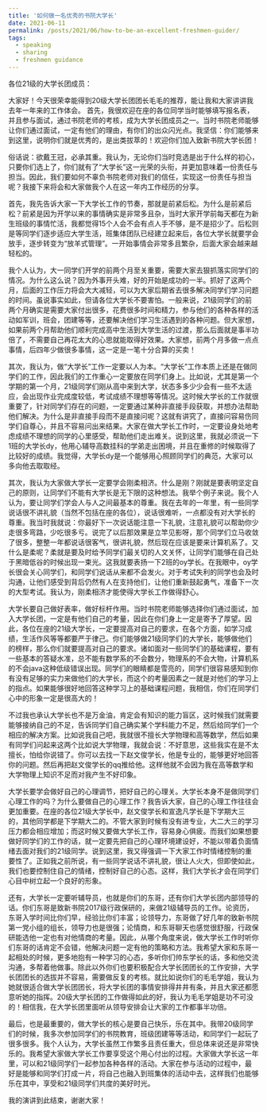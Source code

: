 ```yaml
---
title: '如何做一名优秀的书院大学长'
date: 2021-06-11
permalink: /posts/2021/06/how-to-be-an-excellent-freshmen-guider/
tags:
  - speaking
  - sharing
  - freshmen guidance
---
```


各位21级的大学长团成员：

大家好！今天很荣幸能得到20级大学长团团长毛毛的推荐，能让我和大家讲讲我去年一年来的工作体会。
首先，我很欢迎在座的各位同学当时能够填写报名表，并且参与面试，通过书院老师的考核，成为大学长团成员之一。当时书院老师能够让你们通过面试，一定有他们的理由，有你们的出众闪光点。我坚信：你们能够来到这里，说明你们就是优秀的，是出类拔萃的！欢迎你们加入致新书院大学长团！

俗话说：欲戴王冠，必承其重。我认为，无论你们当时竞选是出于什么样的初心，只要你们选上了，你们就有了“大学长”这一光荣的头衔，并更加意味着一份责任与担当。因此，我们要如何不辜负书院老师对我们的信任，实现这一份责任与担当呢？我接下来将会和大家做我个人在这一年内工作经历的分享。

首先，我先告诉大家一下大学长工作的节奏，那就是前紧后松。为什么是前紧后松？前紧是因为开学以来的事情确实是非常多且杂，当时大家开学前每天都在为新生班级的事情忙活，我都觉得15个人会不会有点人手不够，是不是招少了。后松则是等同学们逐步适应大学生活，班集体团队已经建立起来后，各位大学长就要学会放手，逐步转变为“放羊式管理”。一开始事情会非常多且繁杂，后面大家会越来越轻松的。

我个人认为，大一同学们开学的前两个月至关重要，需要大家去狠抓落实同学们的情况。为什么这么说？因为外事开头难，好的开始是成功的一半。抓好了这两个月，后面的工作压力将会大大减轻，可以为大家后期省去很多解决同学们学习问题的时间。虽说事实如此，但请各位大学长不要害怕。一般来说，21级同学们的前两个月确实是需要大家付出很多，花费很多时间和精力，参与他们的各种各样的活动如军训，班会，团建等等，还要解决他们学习生活遇到的各种问题。但大家想，如果前两个月帮助他们顺利完成高中生活到大学生活的过渡，那么后面就是事半功倍了，不需要自己再花太大的心思就能取得好效果。大家想，前两个月多做一点点事情，后四年少做很多事情，这一定是一笔十分合算的买卖！

其次，我认为，做“大学长”工作一定要以人为本。“大学长”工作本质上还是在做同学们的工作，因此我们的工作重心一定要放在同学们身上。比如说，尤其是第一个学期的第一个月，21级同学们刚从高中来到大学，状态多多少少会有一些不太适应，会出现作业完成度较低，考试成绩不理想等等情况。这时候大学长的工作就很重要了，针对同学们存在的问题，一定要通过某种非直接手段获取，并想办法帮助他们解决。为什么是非直接手段而不是直接问呢？这就有讲究了，直接问容易伤同学们自尊心，并且不容易问出来结果。大家在做大学长工作时，一定要设身处地考虑成绩不理想的同学的心里感受，帮助他们走出难关。说到这里，我就必须说一下1班的大学长dy，他用心辅导高数挂科的学弟走出困境，并且在重修的时候取得了比较好的成绩。我觉得，大学长dy是一个能够用心照顾同学们的典范，大家可以多向他去取取经。

其次，我认为大家做大学长一定要学会刚柔相济。什么是刚？刚就是要表明坚定自己的原则，让同学们不能有大学长是无下限的这种想法。我举个例子来说。我个人认为，要让同学们学会人与人之间最基本的尊重。我在去年的一年里，有一些同学说话很不讲礼貌（当然不包括在座的各位），说话很难听，一点都没有对大学长的尊重。我当时我就说：你最好下一次说话能注意一下礼貌，注意礼貌可以帮助你少走很多弯路，少吃很多亏。说完了以后那效果是立竿见影呀，那个同学们立马收敛了很多，整整一年都说话很客气，很讲礼貌，然后现在应该是要来计算机系了。又什么是柔呢？柔就是要及时给予同学们最关切的人文关怀，让同学们能够在自己处于黑暗低谷的时候出现一束光。这我就要表扬一下2班的oy学长。在我眼中，oy学长很会关心同学们，和同学们说话从来都不会发火。对于考试失利的同学也会及时沟通，让他们感受到背后仍然有人在支持他们，让他们重新鼓起勇气，准备下一次的大型考试。我认为，刚柔相济才能使得大学长工作做得舒心。

大学长要自己做好表率，做好标杆作用。当时书院老师能够选择你们通过面试，加入大学长团，一定是有他们自己的考量，因此在你们身上一定是寄予了厚望。因此，各位在座的21级大学长，一定要提高对自己的要求，在各个方面，如学习成绩，生活作风等等都要严于律己。你们能够做21级同学们的大学长，能够做他们的榜样，那么你们就要提高对自己的要求。诸如面对一些同学们的基础课程，要有一些基本的答疑水准，总不能有数学系的不会数分，物理系的不会大物，计算机系的不会java这种低级错误出现。同学们的眼睛都是雪亮的，同学们很容易感知到你有没有足够的实力来做他们的大学长，而这个的考量因素之一就是对他们的学习上的指点。如果能够很好地回答这种学习上的基础课程问题，我相信，你们在同学们心中的形象一定是很高大的！

不过我也承认大学长也不是万金油，肯定会有知识的能力盲区，这时候我们就需要能够接纳自己的不足，告诉同学们自己确实某个学科能力不足，然后给同学们一个相应的解决方案。比如说我自己吧，我就很不擅长大学物理和高等数学，然后如果有同学们问起来这两个比如说大学物理，我就会说：不好意思，这些我实在是不太擅长，怕给你说错了。你可以去找一下赵文俊学长，他是专业的，能够更好地回答你的问题。然后再把赵文俊学长的qq推给他。这样他就不会因为我在高等数学和大学物理上知识不足而对我产生不好印象。

大学长要学会做好自己的心理调节，把好自己的心理关。大学长本身不是做同学们心理工作的吗？为什么要做自己的心理工作？我告诉大家，自己的心理工作往往会更加重要。在座的各位21级大学长中，赵文俊学长和宣逸凡学长是下学期大三的，其他同学都是下学期大二的。不管大家到时候有没有进专业，大二大三的学习压力都会相应增加；而这时候又要做大学长工作，容易身心俱疲。而我们如果想要做好同学们的工作的话，就一定要先把自己的心理环境建设好，不能以带着负面情绪去面对我们的21级同学。说到这里，我又得强调一下大家工作时情绪控制的重要性了。正如我之前所说，有一些同学说话不讲礼貌，很让人火大，但即使如此，我们也要控制住自己的情绪，控制好自己的心态。这样，我们大学长才会在同学们心目中树立起一个良好的形象。

还有，大学长一定要听辅导员，也就是你们的东哥，还有你们大学长团内部领导的话。你们东哥是致新书院2017级行政保研的，来做21级辅导员的工作。论资历，东哥入学时间比你们早，经验比你们丰富；论领导力，东哥做了好几年的致新书院第一党小组的组长，领导力也是很强；论情商，和东哥聊天也感觉很舒服，行政保研能选他一定也有对他情商的考量。因此，从哪个角度来说，做大学长工作时听你们东哥的话肯定不会错，他解决问题一定有他的策略和方法。我希望大家和东哥一起相处的时候，更多地抱有一种学习的心态，多听你们帅东学长的话，多和他交流沟通，多帮着他做事。除此以外你们也要积极配合大学长团团长的工作安排，大学长团团长的选拔并不容易，需要做反复的考核。就比如说你们的毛毛学姐，我认为她就很适合做大学长团团长，将大学长团的事情安排得井井有条，并且大家还都愿意听她的指挥。20级大学长团的工作做得如此的好，我认为毛毛学姐是功不可没的！相信我，在大学长团里面听从领导安排会让大家的工作都事半功倍。

最后，也是最重要的，做大学长的核心是要自己快乐，乐在其中。我带20级同学们的时候，我多次参加同学们的书院教育，班级团建等等活动，和同学们一起玩了很多很多。我个人认为，大学长虽然工作繁多且责任重大，但总体来说还是非常快乐的。我希望大家做大学长工作要享受这个用心付出的过程。大家做大学长这一年里，可以和21级同学们一起参加各种各样的活动。大家在参与活动的过程中，最好是能够和同学们打成一片，将自己也融入到班集体的活动中去，这样我们也能够乐在其中，享受和21级同学们共度的美好时光。

我的演讲到此结束，谢谢大家！